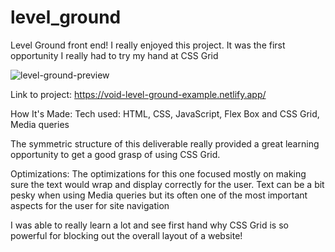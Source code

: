 # level_ground

Level Ground front end!
I really enjoyed this project. It was the first opportunity I really had to try my hand at CSS Grid

![level-ground-preview](https://user-images.githubusercontent.com/23227549/194097975-a6ec376c-fb3e-4fc0-a240-05e09d8a6b1a.png)

Link to project: https://void-level-ground-example.netlify.app/


How It's Made:
Tech used: HTML, CSS, JavaScript, Flex Box and CSS Grid, Media queries


The symmetric structure of this deliverable really provided a great learning opportunity to get a good grasp of using CSS Grid.

Optimizations:
The optimizations for this one focused mostly on making sure the text would wrap and display correctly for the user. 
Text can be a bit pesky when using Media queries but its often one of the most important aspects for the user for site navigation



I was able to really learn a lot and see first hand why CSS Grid is so powerful for blocking out the overall layout of a website!
